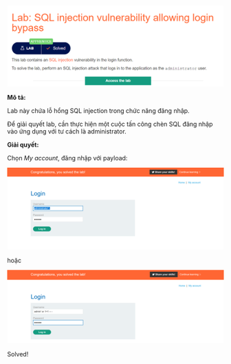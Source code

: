 ![[Pasted image 20220302165930.png]](https://github.com/LanPhuong07/PortSwigger/blob/main/pic/Pasted%20image%2020220302165930.png)

**Mô tả:**

Lab này chứa lỗ hổng SQL injection trong chức năng đăng nhập. 

Để giải quyết lab, cần thực hiện một cuộc tấn công chèn SQL đăng nhập vào ứng dụng với tư cách là administrator.

**Giải quyết:**

Chọn *My account*, đăng nhập với payload:

![[Pasted image 20220302171113.png]](https://github.com/LanPhuong07/PortSwigger/blob/main/pic/Pasted%20image%2020220302171113.png)

hoặc 

![[Pasted image 20220302171238.png]](https://github.com/LanPhuong07/PortSwigger/blob/main/pic/Pasted%20image%2020220302171238.png)

Solved!